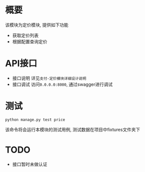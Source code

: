 # 概要
该模块为定价模块, 提供如下功能
+ 获取定价列表
+ 根据配置查询定价

# API接口
+ 接口说明 详见`支付-定价模块详细设计说明`
+ 接口调试 访问`0.0.0.0:8000`, 通过swagger进行调试

# 测试
```
python manage.py test price
```
该命令将会运行本模块的测试用例, 测试数据在项目中fixtures文件夹下

# TODO
+ 接口暂时未做认证
